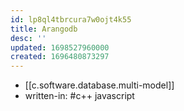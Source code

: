 ```yaml
---
id: lp8ql4tbrcura7w0ojt4k55
title: Arangodb
desc: ''
updated: 1698527960000
created: 1696480873297
---
```


- [[c.software.database.multi-model]]
- written-in: #c++ javascript